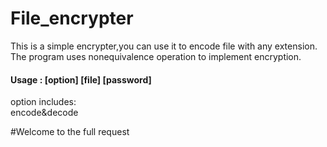# File_encrypter

This is a simple encrypter,you can use it to encode file with any extension.  
The program uses nonequivalence operation to implement encryption.  

#### Usage : [option] [file] [password]  

option includes:  
encode&decode  

#Welcome to the full request
